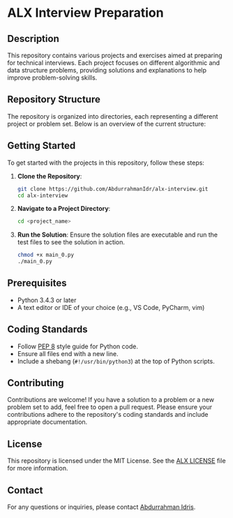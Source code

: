 # ALX Interview Preparation

## Description

This repository contains various projects and exercises aimed at preparing for technical interviews. Each project focuses on different algorithmic and data structure problems, providing solutions and explanations to help improve problem-solving skills.

## Repository Structure

The repository is organized into directories, each representing a different project or problem set. Below is an overview of the current structure:

## Getting Started

To get started with the projects in this repository, follow these steps:

1. **Clone the Repository**:

    ```bash
    git clone https://github.com/AbdurrahmanIdr/alx-interview.git
    cd alx-interview
    ```

2. **Navigate to a Project Directory**:

    ```bash
    cd <project_name>
    ```

3. **Run the Solution**:
    Ensure the solution files are executable and run the test files to see the solution in action.

    ```bash
    chmod +x main_0.py
    ./main_0.py
    ```

## Prerequisites

- Python 3.4.3 or later
- A text editor or IDE of your choice (e.g., VS Code, PyCharm, vim)

## Coding Standards

- Follow [PEP 8](https://pep8.org/) style guide for Python code.
- Ensure all files end with a new line.
- Include a shebang (`#!/usr/bin/python3`) at the top of Python scripts.

## Contributing

Contributions are welcome! If you have a solution to a problem or a new problem set to add, feel free to open a pull request. Please ensure your contributions adhere to the repository's coding standards and include appropriate documentation.

## License

This repository is licensed under the MIT License. See the [ALX LICENSE](./LICENCE) file for more information.

## Contact

For any questions or inquiries, please contact [Abdurrahman Idris](mailto:abdurrahmaneedrees@gmail.com).
